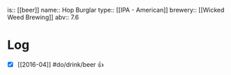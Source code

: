 is:: [[beer]]
name:: Hop Burglar
type:: [[IPA - American]]
brewery:: [[Wicked Weed Brewing]]
abv:: 7.6

# Log
- [x] [[2016-04]] #do/drink/beer 👍
